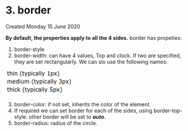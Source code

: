 # 3. border
Created Monday 15 June 2020

**By default, the properties apply to all the 4 sides.**
border has propeties:

1. border-style
2. border-width: can have 4 values, Top and clock. If two are specified, they are set rectangularly. We can slo use the following names:

![](assets/3_border-image-1.png)

3. border-color: if not set, inherits the color of the element.
4. If required we can set border for each of the sides, using border-top-style: other border will be set to ***auto*.**
5. border-radius: radius of the circle.


